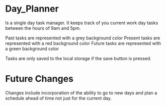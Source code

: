 # Day_Planner

Is a single day task manager. It keeps track of you current work day tasks between the hours of 9am and 5pm.

Past tasks are represented with a grey background color
Present tasks are represented with a red background color
Future tasks are represented with a green background color

Tasks are only saved to the local storage if the save button is pressed.

# Future Changes
Changes include incorporation of the ability to go to new days and plan a schedule ahead of time not just for the current day.
